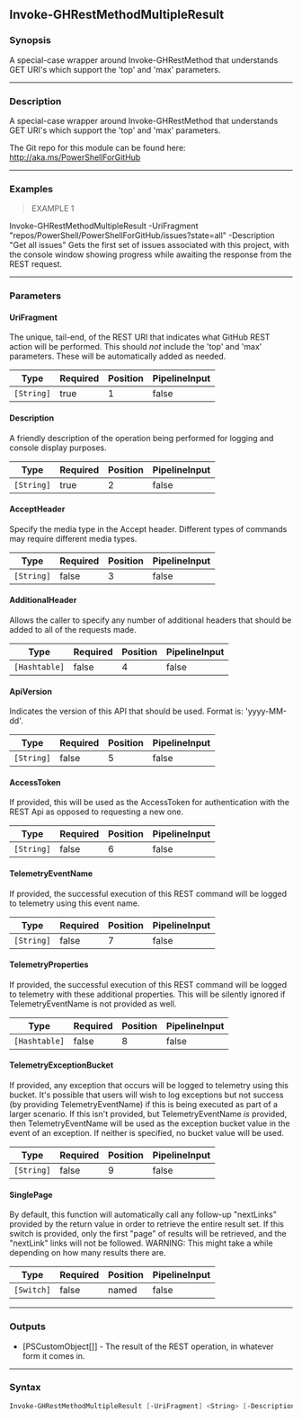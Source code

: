 Invoke-GHRestMethodMultipleResult
---------------------------------

### Synopsis
A special-case wrapper around Invoke-GHRestMethod that understands GET URI's
which support the 'top' and 'max' parameters.

---

### Description

A special-case wrapper around Invoke-GHRestMethod that understands GET URI's
which support the 'top' and 'max' parameters.

The Git repo for this module can be found here: http://aka.ms/PowerShellForGitHub

---

### Examples
> EXAMPLE 1

Invoke-GHRestMethodMultipleResult -UriFragment "repos/PowerShell/PowerShellForGitHub/issues?state=all" -Description "Get all issues"
Gets the first set of issues associated with this project,
with the console window showing progress while awaiting the response
from the REST request.

---

### Parameters
#### **UriFragment**
The unique, tail-end, of the REST URI that indicates what GitHub REST action will
be performed.  This should *not* include the 'top' and 'max' parameters.  These
will be automatically added as needed.

|Type      |Required|Position|PipelineInput|
|----------|--------|--------|-------------|
|`[String]`|true    |1       |false        |

#### **Description**
A friendly description of the operation being performed for logging and console
display purposes.

|Type      |Required|Position|PipelineInput|
|----------|--------|--------|-------------|
|`[String]`|true    |2       |false        |

#### **AcceptHeader**
Specify the media type in the Accept header.  Different types of commands may require
different media types.

|Type      |Required|Position|PipelineInput|
|----------|--------|--------|-------------|
|`[String]`|false   |3       |false        |

#### **AdditionalHeader**
Allows the caller to specify any number of additional headers that should be added to
all of the requests made.

|Type         |Required|Position|PipelineInput|
|-------------|--------|--------|-------------|
|`[Hashtable]`|false   |4       |false        |

#### **ApiVersion**
Indicates the version of this API that should be used. Format is: 'yyyy-MM-dd'.

|Type      |Required|Position|PipelineInput|
|----------|--------|--------|-------------|
|`[String]`|false   |5       |false        |

#### **AccessToken**
If provided, this will be used as the AccessToken for authentication with the
REST Api as opposed to requesting a new one.

|Type      |Required|Position|PipelineInput|
|----------|--------|--------|-------------|
|`[String]`|false   |6       |false        |

#### **TelemetryEventName**
If provided, the successful execution of this REST command will be logged to telemetry
using this event name.

|Type      |Required|Position|PipelineInput|
|----------|--------|--------|-------------|
|`[String]`|false   |7       |false        |

#### **TelemetryProperties**
If provided, the successful execution of this REST command will be logged to telemetry
with these additional properties.  This will be silently ignored if TelemetryEventName
is not provided as well.

|Type         |Required|Position|PipelineInput|
|-------------|--------|--------|-------------|
|`[Hashtable]`|false   |8       |false        |

#### **TelemetryExceptionBucket**
If provided, any exception that occurs will be logged to telemetry using this bucket.
It's possible that users will wish to log exceptions but not success (by providing
TelemetryEventName) if this is being executed as part of a larger scenario.  If this
isn't provided, but TelemetryEventName *is* provided, then TelemetryEventName will be
used as the exception bucket value in the event of an exception.  If neither is specified,
no bucket value will be used.

|Type      |Required|Position|PipelineInput|
|----------|--------|--------|-------------|
|`[String]`|false   |9       |false        |

#### **SinglePage**
By default, this function will automatically call any follow-up "nextLinks" provided by
the return value in order to retrieve the entire result set.  If this switch is provided,
only the first "page" of results will be retrieved, and the "nextLink" links will not be
followed.
WARNING: This might take a while depending on how many results there are.

|Type      |Required|Position|PipelineInput|
|----------|--------|--------|-------------|
|`[Switch]`|false   |named   |false        |

---

### Outputs
* [PSCustomObject[]] - The result of the REST operation, in whatever form it comes in.

---

### Syntax
```PowerShell
Invoke-GHRestMethodMultipleResult [-UriFragment] <String> [-Description] <String> [[-AcceptHeader] <String>] [[-AdditionalHeader] <Hashtable>] [[-ApiVersion] <String>] [[-AccessToken] <String>] [[-TelemetryEventName] <String>] [[-TelemetryProperties] <Hashtable>] [[-TelemetryExceptionBucket] <String>] [-SinglePage] [<CommonParameters>]
```
